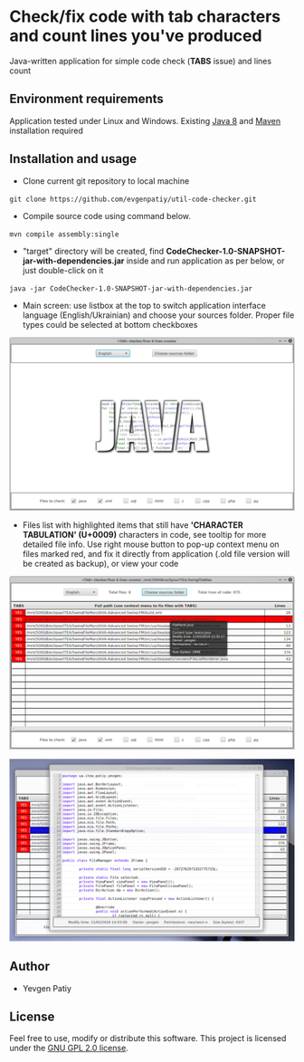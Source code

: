 # Check/fix code with tab characters and count lines you've produced

Java-written application for simple code check (**TABS** issue) and lines count

## Environment requirements

Application tested under Linux and Windows. Existing [Java 8](https://www.java.com/en/download/) and [Maven](https://maven.apache.org/) installation required

## Installation and usage

* Clone current git repository to local machine

`git clone https://github.com/evgenpatiy/util-code-checker.git`

* Compile source code using command below. 
   
`mvn compile assembly:single` 

* "target" directory will be created, find **CodeChecker-1.0-SNAPSHOT-jar-with-dependencies.jar** inside and run application as per below, or just double-click on it

`java -jar CodeChecker-1.0-SNAPSHOT-jar-with-dependencies.jar`

* Main screen: use listbox at the top to switch application interface language (English/Ukrainian) and choose your sources folder. Proper file types could be selected at
bottom checkboxes

![Screenshot](docs/1.png)

* Files list with highlighted items that still have **'CHARACTER TABULATION' (U+0009)** characters in code, see tooltip for more detailed file info. Use right mouse button to 
pop-up context menu on files marked red, and fix it directly from application (.old file version will be created as backup), or view your code

![Screenshot](docs/2.png)

![Screenshot](docs/3.png)

## Author

- Yevgen Patiy

## License

Feel free to use, modify or distribute this software. This project is licensed under the [GNU GPL 2.0 license](https://www.gnu.org/licenses/old-licenses/gpl-2.0.uk.html).
